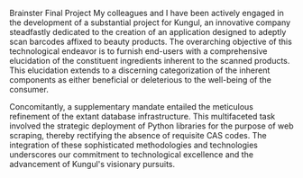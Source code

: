 Brainster Final Project My colleagues and I have been actively engaged in the development of a substantial project for Kungul, an innovative company steadfastly dedicated to the creation of an application designed to adeptly scan barcodes affixed to beauty products. The overarching objective of this technological endeavor is to furnish end-users with a comprehensive elucidation of the constituent ingredients inherent to the scanned products. This elucidation extends to a discerning categorization of the inherent components as either beneficial or deleterious to the well-being of the consumer.

Concomitantly, a supplementary mandate entailed the meticulous refinement of the extant database infrastructure. This multifaceted task involved the strategic deployment of Python libraries for the purpose of web scraping, thereby rectifying the absence of requisite CAS codes. The integration of these sophisticated methodologies and technologies underscores our commitment to technological excellence and the advancement of Kungul's visionary pursuits.
